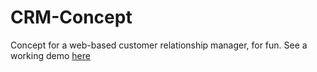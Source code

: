 CRM-Concept
===========

Concept for a web-based customer relationship manager, for fun. See a working demo [here](http://jakebromberg.com/CRM/)
